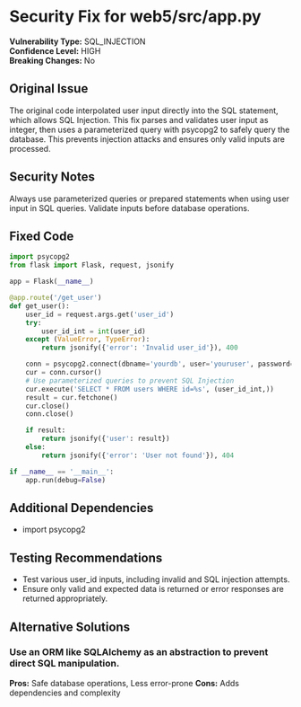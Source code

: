 # Security Fix for web5/src/app.py

**Vulnerability Type:** SQL_INJECTION  
**Confidence Level:** HIGH  
**Breaking Changes:** No

## Original Issue
The original code interpolated user input directly into the SQL statement, which allows SQL Injection. This fix parses and validates user input as integer, then uses a parameterized query with psycopg2 to safely query the database. This prevents injection attacks and ensures only valid inputs are processed.

## Security Notes
Always use parameterized queries or prepared statements when using user input in SQL queries. Validate inputs before database operations.

## Fixed Code
```py
import psycopg2
from flask import Flask, request, jsonify

app = Flask(__name__)

@app.route('/get_user')
def get_user():
    user_id = request.args.get('user_id')
    try:
        user_id_int = int(user_id)
    except (ValueError, TypeError):
        return jsonify({'error': 'Invalid user_id'}), 400

    conn = psycopg2.connect(dbname='yourdb', user='youruser', password='yourpass', host='localhost')
    cur = conn.cursor()
    # Use parameterized queries to prevent SQL Injection
    cur.execute('SELECT * FROM users WHERE id=%s', (user_id_int,))
    result = cur.fetchone()
    cur.close()
    conn.close()

    if result:
        return jsonify({'user': result})
    else:
        return jsonify({'error': 'User not found'}), 404

if __name__ == '__main__':
    app.run(debug=False)

```

## Additional Dependencies
- import psycopg2

## Testing Recommendations
- Test various user_id inputs, including invalid and SQL injection attempts.
- Ensure only valid and expected data is returned or error responses are returned appropriately.

## Alternative Solutions

### Use an ORM like SQLAlchemy as an abstraction to prevent direct SQL manipulation.
**Pros:** Safe database operations, Less error-prone
**Cons:** Adds dependencies and complexity

